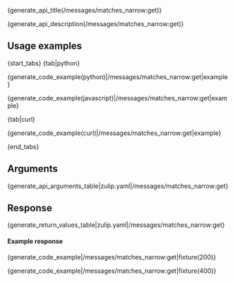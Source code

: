 {generate_api_title(/messages/matches_narrow:get)}

{generate_api_description(/messages/matches_narrow:get)}

## Usage examples

{start_tabs}
{tab|python}

{generate_code_example(python)|/messages/matches_narrow:get|example}

{generate_code_example(javascript)|/messages/matches_narrow:get|example}

{tab|curl}

{generate_code_example(curl)|/messages/matches_narrow:get|example}

{end_tabs}

## Arguments

{generate_api_arguments_table|zulip.yaml|/messages/matches_narrow:get}

## Response

{generate_return_values_table|zulip.yaml|/messages/matches_narrow:get}

#### Example response

{generate_code_example|/messages/matches_narrow:get|fixture(200)}

{generate_code_example|/messages/matches_narrow:get|fixture(400)}
